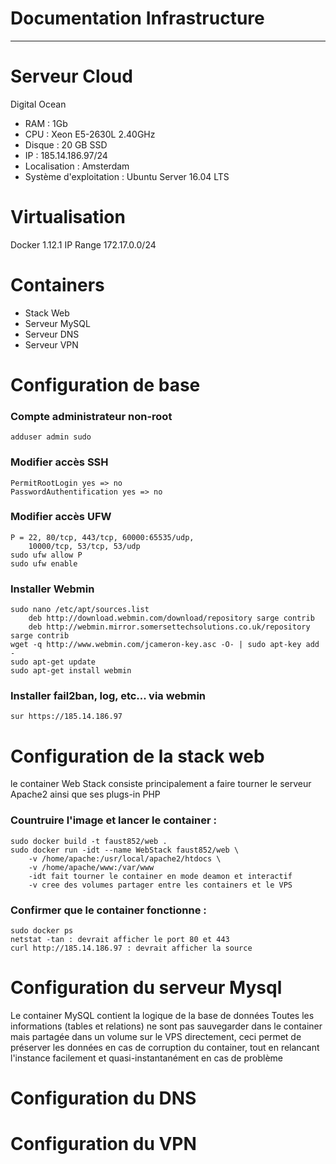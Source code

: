 # Documentation Infrastructure


***

# Serveur Cloud
Digital Ocean
* RAM : 1Gb
* CPU : Xeon E5-2630L 2.40GHz
* Disque : 20 GB SSD
* IP : 185.14.186.97/24
* Localisation : Amsterdam
* Système d'exploitation : Ubuntu Server 16.04 LTS

# Virtualisation
Docker 1.12.1
IP Range 172.17.0.0/24

# Containers
* Stack Web
* Serveur MySQL
* Serveur DNS
* Serveur VPN

# Configuration de base
### Compte administrateur non-root
    adduser admin sudo
### Modifier accès SSH
    PermitRootLogin yes => no
    PasswordAuthentification yes => no
### Modifier accès UFW
    P = 22, 80/tcp, 443/tcp, 60000:65535/udp, 
		10000/tcp, 53/tcp, 53/udp
    sudo ufw allow P
    sudo ufw enable
### Installer Webmin
    sudo nano /etc/apt/sources.list
        deb http://download.webmin.com/download/repository sarge contrib
        deb http://webmin.mirror.somersettechsolutions.co.uk/repository sarge contrib
    wget -q http://www.webmin.com/jcameron-key.asc -O- | sudo apt-key add -
    sudo apt-get update
    sudo apt-get install webmin
### Installer fail2ban, log, etc... via webmin
    sur https://185.14.186.97

# Configuration de la stack web
le container Web Stack consiste principalement a faire tourner le serveur Apache2 ainsi que ses plugs-in PHP

### Countruire l'image et lancer le container :
    sudo docker build -t faust852/web .
    sudo docker run -idt --name WebStack faust852/web \
        -v /home/apache:/usr/local/apache2/htdocs \
        -v /home/apache/www:/var/www
        -idt fait tourner le container en mode deamon et interactif
        -v cree des volumes partager entre les containers et le VPS

### Confirmer que le container fonctionne :
    sudo docker ps
    netstat -tan : devrait afficher le port 80 et 443
    curl http://185.14.186.97 : devrait afficher la source

# Configuration du serveur Mysql
Le container MySQL contient la logique de la base de données
Toutes les informations (tables et relations) ne sont pas sauvegarder dans le container mais partagée dans un volume sur le VPS directement, ceci permet de préserver les données en cas de corruption du container, tout en relancant l'instance facilement et quasi-instantanément en cas de problème
# Configuration du DNS

# Configuration du VPN
